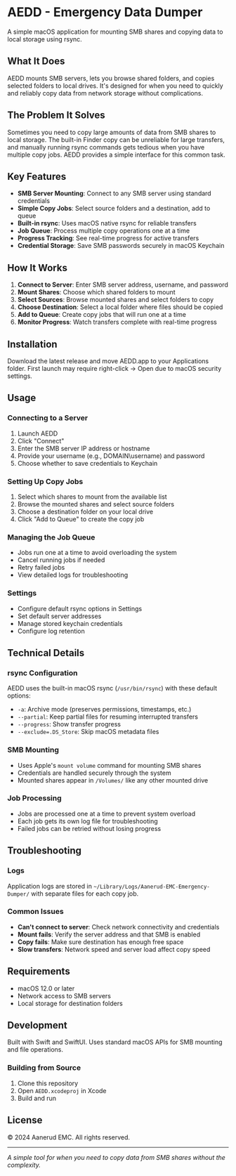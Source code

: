 # AEDD - Emergency Data Dumper

A simple macOS application for mounting SMB shares and copying data to local storage using rsync.

## What It Does

AEDD mounts SMB servers, lets you browse shared folders, and copies selected folders to local drives. It's designed for when you need to quickly and reliably copy data from network storage without complications.

## The Problem It Solves

Sometimes you need to copy large amounts of data from SMB shares to local storage. The built-in Finder copy can be unreliable for large transfers, and manually running rsync commands gets tedious when you have multiple copy jobs. AEDD provides a simple interface for this common task.

## Key Features

- **SMB Server Mounting**: Connect to any SMB server using standard credentials
- **Simple Copy Jobs**: Select source folders and a destination, add to queue
- **Built-in rsync**: Uses macOS native rsync for reliable transfers
- **Job Queue**: Process multiple copy operations one at a time
- **Progress Tracking**: See real-time progress for active transfers
- **Credential Storage**: Save SMB passwords securely in macOS Keychain

## How It Works

1. **Connect to Server**: Enter SMB server address, username, and password
2. **Mount Shares**: Choose which shared folders to mount 
3. **Select Sources**: Browse mounted shares and select folders to copy
4. **Choose Destination**: Select a local folder where files should be copied
5. **Add to Queue**: Create copy jobs that will run one at a time
6. **Monitor Progress**: Watch transfers complete with real-time progress

## Installation

Download the latest release and move AEDD.app to your Applications folder. First launch may require right-click → Open due to macOS security settings.

## Usage

### Connecting to a Server
1. Launch AEDD
2. Click "Connect" 
3. Enter the SMB server IP address or hostname
4. Provide your username (e.g., DOMAIN\username) and password
5. Choose whether to save credentials to Keychain

### Setting Up Copy Jobs
1. Select which shares to mount from the available list
2. Browse the mounted shares and select source folders
3. Choose a destination folder on your local drive
4. Click "Add to Queue" to create the copy job

### Managing the Job Queue
- Jobs run one at a time to avoid overloading the system
- Cancel running jobs if needed
- Retry failed jobs
- View detailed logs for troubleshooting

### Settings
- Configure default rsync options in Settings
- Set default server addresses 
- Manage stored keychain credentials
- Configure log retention

## Technical Details

### rsync Configuration
AEDD uses the built-in macOS rsync (`/usr/bin/rsync`) with these default options:
- `-a`: Archive mode (preserves permissions, timestamps, etc.)
- `--partial`: Keep partial files for resuming interrupted transfers
- `--progress`: Show transfer progress
- `--exclude=.DS_Store`: Skip macOS metadata files

### SMB Mounting
- Uses Apple's `mount volume` command for mounting SMB shares
- Credentials are handled securely through the system
- Mounted shares appear in `/Volumes/` like any other mounted drive

### Job Processing
- Jobs are processed one at a time to prevent system overload
- Each job gets its own log file for troubleshooting
- Failed jobs can be retried without losing progress

## Troubleshooting

### Logs
Application logs are stored in `~/Library/Logs/Aanerud-EMC-Emergency-Dumper/` with separate files for each copy job.

### Common Issues
- **Can't connect to server**: Check network connectivity and credentials
- **Mount fails**: Verify the server address and that SMB is enabled
- **Copy fails**: Make sure destination has enough free space
- **Slow transfers**: Network speed and server load affect copy speed

## Requirements

- macOS 12.0 or later
- Network access to SMB servers  
- Local storage for destination folders

## Development

Built with Swift and SwiftUI. Uses standard macOS APIs for SMB mounting and file operations.

### Building from Source
1. Clone this repository
2. Open `AEDD.xcodeproj` in Xcode
3. Build and run

## License

© 2024 Aanerud EMC. All rights reserved.

---

*A simple tool for when you need to copy data from SMB shares without the complexity.*